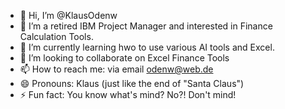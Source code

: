 - 👋 Hi, I’m @KlausOdenw
- 👀 I’m a retired IBM Project Manager and interested in Finance Calculation Tools.
- 🌱 I’m currently learning hwo to use various AI tools and Excel.
- 💞️ I’m looking to collaborate on Excel Finance Tools
- 📫 How to reach me:  via email  odenw@web.de
- 😄 Pronouns: Klaus (just like the end of "Santa Claus") 
- ⚡ Fun fact: You know what's mind? No?! Don't mind!

<!---
KlausOdenw/KlausOdenw is a ✨ special ✨ repository because its `README.md` (this file) appears on your GitHub profile.
You can click the Preview link to take a look at your changes.
--->
